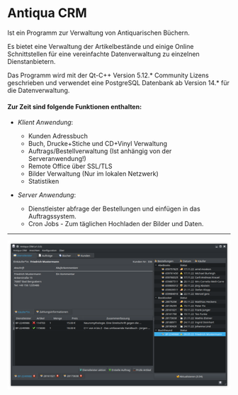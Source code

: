 # Antiqua CRM
Ist ein Programm zur Verwaltung von Antiquarischen Büchern.

Es bietet eine Verwaltung der Artikelbestände und einige Online Schnittstellen für eine vereinfachte Datenverwaltung zu einzelnen Dienstanbietern.

Das Programm wird mit der Qt-C++ Version 5.12.* Community Lizens geschrieben und verwendet eine PostgreSQL Datenbank ab Version 14.* für die Datenverwaltung.

#### Zur Zeit sind folgende Funktionen enthalten:
- *Klient Anwendung*:
  - Kunden Adressbuch
  - Buch, Drucke+Stiche und CD+Vinyl Verwaltung
  - Auftrags/Bestellverwaltung (Ist anhängig von der Serveranwendung!)
  - Remote Office über SSL/TLS
  - Bilder Verwaltung (Nur im lokalen Netzwerk)
  - Statistiken

- *Server Anwendung*:
  - Dienstleister abfrage der Bestellungen und einfügen in das Auftragssystem.
  - Cron Jobs - Zum täglichen Hochladen der Bilder und Daten.

---

![Demo](preview.png)

